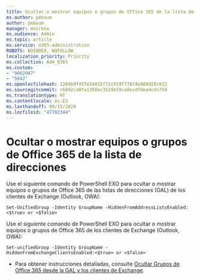 ```yaml
---
title: Ocultar o mostrar equipos o grupos de Office 365 de la lista de direcciones
ms.author: pebaum
author: pebaum
manager: mnirkhe
ms.audience: Admin
ms.topic: article
ms.service: o365-administration
ROBOTS: NOINDEX, NOFOLLOW
localization_priority: Priority
ms.collection: Adm_O365
ms.custom:
- "9002947"
- "5642"
ms.openlocfilehash: 1204b9f45fe34015f72c559f77674e980d28c822
ms.sourcegitcommit: c6692ce0fa1358ec3529e59ca0ecdfdea4cdc759
ms.translationtype: HT
ms.contentlocale: es-ES
ms.lasthandoff: 09/15/2020
ms.locfileid: "47782344"
---
```

# <a name="hide-or-un-hide-office-365-groups-or-teams-from-address-list"></a>Ocultar o mostrar equipos o grupos de Office 365 de la lista de direcciones

Use el siguiente comando de PowerShell EXO para ocultar o mostrar equipos o grupos de Office 365 de las listas de direcciones (GAL) de los clientes de Exchange (Outlook, OWA):

`
    Set-UnifiedGroup -Identity GroupName -HiddenFromAddressListsEnabled:<$true> or <$false>
`

Use el siguiente comando de PowerShell EXO para ocultar o mostrar equipos o grupos de Office 365 de los clientes de Exchange (Outlook, OWA):

`
    Set-unifiedGroup -Identity GroupName -HiddenFromExchangeClientsEnabled:<$true> or <$false>
`

- Para obtener instrucciones detalladas, consulte [Ocultar Grupos de Office 365 desde la GAL y los clientes de Exchange](https://docs.microsoft.com/schooldatasync/hide-office-365-groups-from-the-gal).
